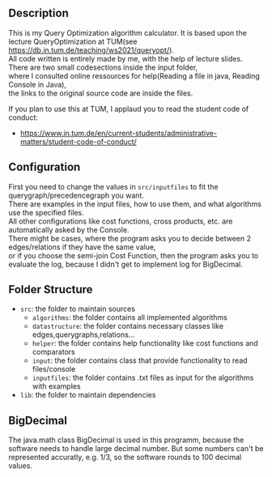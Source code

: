 ## Description

This is my Query Optimization algorithm calculator. It is based upon the lecture QueryOptimization at TUM(see https://db.in.tum.de/teaching/ws2021/queryopt/).  
All code written is entirely made by me, with the help of lecture slides.   
There are two small codesections inside the input folder,  
where I consulted online ressources for help(Reading a file in java, Reading Console in Java),  
the links to the original source code are inside the files. 

If you plan to use this at TUM, I applaud you to read the student code of conduct:
  - https://www.in.tum.de/en/current-students/administrative-matters/student-code-of-conduct/

## Configuration

First you need to change the values in `src/inputfiles` to fit the querygraph/precedencegraph you want.  
There are examples in the input files, how to use them, and what algorithms use the specified files.  
All other configurations like cost functions, cross products, etc. are automatically asked by the Console.  
There might be cases, where the program asks you to decide between 2 edges/relations if they have the same value,  
or if you choose the semi-join Cost Function, then the program asks you to evaluate the log, because I didn't get to implement log for BigDecimal.  

## Folder Structure

- `src`: the folder to maintain sources
  - `algorithms`: the folder contains all implemented algorithms
  - `datastructure`: the folder contains necessary classes like edges,querygraphs,relations...
  - `helper`: the folder contains help functionality like cost functions and comparators
  - `input`: the folder contains class that provide functionality to read files/console
  - `inputfiles`: the folder contains .txt files as input for the algorithms with examples
- `lib`: the folder to maintain dependencies

## BigDecimal

The java.math class BigDecimal is used in this programm, because the software needs to handle large decimal number. But some numbers can't be represented accuratly, e.g. 1/3, so the software rounds to 100 decimal values.
